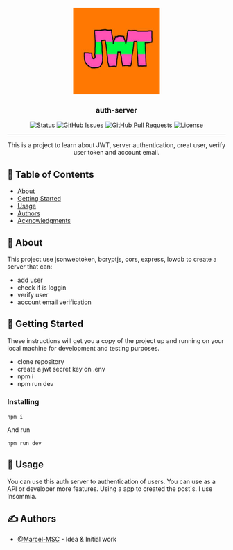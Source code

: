 <p align="center">
  <a href="" rel="noopener">
 <img width=200px height=200px src="./imageReadme/logo.jpg" alt="Project logo"></a>
</p>

<h3 align="center">auth-server</h3>

<div align="center">

[![Status](https://img.shields.io/badge/status-active-success.svg)]()
[![GitHub Issues](https://img.shields.io/github/issues/kylelobo/The-Documentation-Compendium.svg)](https://github.com/kylelobo/The-Documentation-Compendium/issues)
[![GitHub Pull Requests](https://img.shields.io/github/issues-pr/kylelobo/The-Documentation-Compendium.svg)](https://github.com/kylelobo/The-Documentation-Compendium/pulls)
[![License](https://img.shields.io/badge/license-MIT-blue.svg)](/LICENSE)

</div>

---

<p align="center"> This is a project to learn about JWT, server authentication, creat user, verify user token and account email.
    <br> 
</p>

## 📝 Table of Contents

- [About](#about)
- [Getting Started](#getting_started)
- [Usage](#usage)
- [Authors](#authors)
- [Acknowledgments](#acknowledgement)

## 🧐 About <a name = "about"></a>

This project use jsonwebtoken, bcryptjs, cors, express, lowdb to create a server that can:
- add user
- check if is loggin
- verify user
- account email verification

## 🏁 Getting Started <a name = "getting_started"></a>

These instructions will get you a copy of the project up and running on your local machine for development and testing purposes.

- clone repository
- create a jwt secret key on .env
- npm i
- npm run dev


### Installing

```
npm i
```

And run

```
npm run dev
```

## 🎈 Usage <a name="usage"></a>

You can use this auth server to authentication of users.
You can use as a API or developer more features.
Using a app to created the post`s. I use Insommia.

## ✍️ Authors <a name = "authors"></a>

- [@Marcel-MSC](https://github.com/Marcel-MSC) - Idea & Initial work
